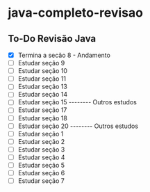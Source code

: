# java-completo-revisao

## To-Do Revisão Java

- [x] Termina a secão 8 - Andamento
- [ ] Estudar seção 9
- [ ] Estudar seção 10
- [ ] Estudar seção 11
- [ ] Estudar seção 13
- [ ] Estudar seção 14
- [ ] Estudar seção 15
-------- Outros estudos
- [ ] Estudar seção 17
- [ ] Estudar seção 18
- [ ] Estudar seção 20
-------- Outros estudos
- [ ] Estudar seção 1
- [ ] Estudar seção 2
- [ ] Estudar seção 3
- [ ] Estudar seção 4
- [ ] Estudar seção 5
- [ ] Estudar seção 6
- [ ] Estudar seção 7
